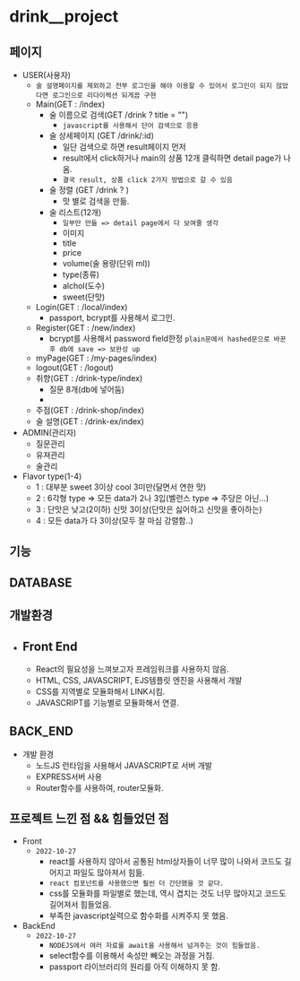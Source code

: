 # drink__project

## 페이지
- USER(사용자)
    - `술 설명페이지를 제외하고 전부 로그인을 해야 이용할 수 있어서 로그인이 되지 않았다면 로그인으로 리다이렉션 되게끔 구현`
    - Main(GET : /index)
        - 술 이름으로 검색(GET /drink ? title = "")
            - `javascript를 사용해서 단어 검색으로 응용`
        - 술 상세페이지 (GET /drink/:id)
            - 일단 검색으로 하면 result페이지 먼저
            - result에서 click하거나 main의 상품 12개 클릭하면 detail page가 나옴. 
            - `결국 result, 상품 click 2가지 방법으로 갈 수 있음`
        - 술 정렬 (GET /drink ? )
            - 맛 별로 검색을 만듦.
        - 술 리스트(12개)
            - `일부만 만듦 => detail page에서 다 보여줄 생각` 
            - 이미지
            - title
            - price
            - volume(술 용량(단위 ml))
            - type(종류)
            - alchol(도수)
            - sweet(단맛)
    - Login(GET : /local/index)
        - passport, bcrypt를 사용해서 로그인.
    - Register(GET : /new/index)
        - bcrypt를 사용해서 password field한정 `plain문에서 hashed문으로 바꾼 후 db에 save => 보완성 up`
    - myPage(GET : /my-pages/index)
    - logout(GET : /logout)
    - 취향(GET : /drink-type/index)
        - 질문 8개(db에 넣어둠)
        - 
    - 주점(GET : /drink-shop/index)
    - 술 설명(GET : /drink-ex/index)
- ADMIN(관리자)
    - 질문관리
    - 유져관리
    - 술관리
- Flavor type(1-4)
    - 1 : 대부분 sweet 3이상 cool 3미만(달면서 연한 맛)
    - 2 : 6각형 type => 모든 data가 2나 3입(벨런스 type => 주당은 아닌...)
    - 3 : 단맛은 낮고(2이하) 신맛 3이상(단맛은 싫어하고 신맛을 좋아하는)
    - 4 : 모든 data가 다 3이상(모두 잘 마심 강렬함..)

## 기능

## DATABASE

## 개발환경
- ## Front End
    - React의 필요성을 느껴보고자 프레임워크를 사용하지 않음.
    - HTML, CSS, JAVASCRIPT, EJS템플릿 엔진을 사용해서 개발
    - CSS를 지역별로 모듈화해서 LINK시킴.
    - JAVASCRIPT를 기능별로 모듈화해서 연결.


## BACK_END
- 개발 환경
    - 노드JS 런타임을 사용해서 JAVASCRIPT로 서버 개발
    - EXPRESS서버 사용
    - Router함수를 사용하여, router모듈화.


## 프로젝트 느낀 점 && 힘들었던 점
- Front
    - `2022-10-27`
        - react를 사용하지 않아서 공통된 html상자들이 너무 많이 나와서 코드도 길어지고 파일도 많아져서 힘듦.
        - `react 컴포넌트를 사용했으면 훨씬 더 간단했을 것 같다.`
        - css를 모듈화를 파일별로 했는데, 역시 겹치는 것도 너무 많아지고 코드도 길어져서 힘들었음.
        - 부족한 javascript실력으로 함수화를 시켜주지 못 했음.
- BackEnd
    - `2022-10-27`
        - `NODEJS에서 여러 자료를 await을 사용해서 넘겨주는 것이 힘들었음.`
        - select함수를 이용해서 속성만 빼오는 과정을 거침.
        - passport 라이브러리의 원리를 아직 이해하지 못 함.
